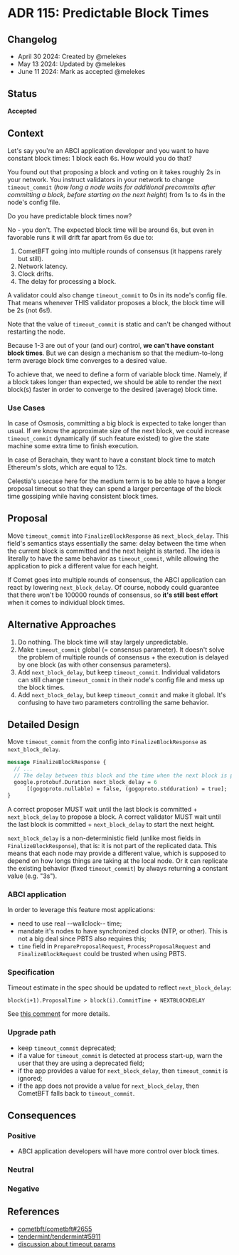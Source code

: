 # ADR 115: Predictable Block Times

## Changelog

 - April 30 2024: Created by @melekes
 - May 13 2024: Updated by @melekes
 - June 11 2024: Mark as accepted @melekes

## Status

**Accepted**

## Context

Let's say you're an ABCI application developer and you want to have
constant block times: 1 block each 6s. How would you do that?

You found out that proposing a block and voting on it takes roughly 2s in your
network. You instruct validators in your network to change `timeout_commit`
(_how long a node waits for additional precommits after committing a block,
before starting on the next height_) from 1s to 4s in the node's config file.

Do you have predictable block times now?

No - you don't. The expected block time will be around 6s, but even in
favorable runs it will drift far apart from 6s due to:

1. CometBFT going into multiple rounds of consensus (it happens rarely but
   still).
2. Network latency.
3. Clock drifts.
4. The delay for processing a block.

A validator could also change `timeout_commit` to 0s in its node's config file.
That means whenever THIS validator proposes a block, the block time will be 2s
(not 6s!).

Note that the value of `timeout_commit` is static and can't be changed
without restarting the node.

Because 1-3 are out of your (and our) control, **we can't have constant block
times**. But we can design a mechanism so that the medium-to-long term average
block time converges to a desired value.

To achieve that, we need to define a form of variable block time. Namely, if a
block takes longer than expected, we should be able to render the next block(s)
faster in order to converge to the desired (average) block time.

### Use Cases

In case of Osmosis, committing a big block is expected to take longer than
usual. If we know the approximate size of the next block, we could increase
`timeout_commit` dynamically (if such feature existed) to give the state
machine some extra time to finish execution.

In case of Berachain, they want to have a constant block time to match
Ethereum's slots, which are equal to 12s.

Celestia's usecase here for the medium term is to be able to have a longer
proposal timeout so that they can spend a larger percentage of the block time
gossiping while having consistent block times.

## Proposal

Move `timeout_commit` into `FinalizeBlockResponse` as `next_block_delay`. This
field's semantics stays essentially the same: delay between the time when the
current block is committed and the next height is started. The idea is
literally to have the same behavior as `timeout_commit`, while allowing the
application to pick a different value for each height.

If Comet goes into multiple rounds of consensus, the ABCI application can react
by lowering `next_block_delay`. Of course, nobody could guarantee that there
won't be 100000 rounds of consensus, so **it's still best effort** when it
comes to individual block times.

## Alternative Approaches

1. Do nothing. The block time will stay largely unpredictable.
2. Make `timeout_commit` global (= consensus parameter). It doesn't solve the
   problem of multiple rounds of consensus + the execution is delayed by one
   block (as with other consensus parameters).
3. Add `next_block_delay`, but keep `timeout_commit`. Individual validators can
   still change `timeout_commit` in their node's config file and mess up the
   block times.
4. Add `next_block_delay`, but keep `timeout_commit` and make it global. It's
   confusing to have two parameters controlling the same behavior.

## Detailed Design

Move `timeout_commit` from the config into `FinalizeBlockResponse` as `next_block_delay`.

```protobuf
message FinalizeBlockResponse {
  // ...
  // The delay between this block and the time when the next block is proposed.
  google.protobuf.Duration next_block_delay = 6
      [(gogoproto.nullable) = false, (gogoproto.stdduration) = true];
}
```

A correct proposer MUST wait until the last block is committed + `next_block_delay` to propose a block.
A correct validator MUST wait until the last block is committed + `next_block_delay` to start the next height.

`next_block_delay` is a non-deterministic field (unlike most fields in
`FinalizeBlockResponse`), that is: it is not part of the replicated data. This
means that each node may provide a different value, which is supposed to depend
on how longs things are taking at the local node. Or it can replicate the
existing behavior (fixed `timeout_commit`) by always returning a constant value
(e.g. "3s").

### ABCI application

In order to leverage this feature most applications:

* need to use real --wallclock-- time;
* mandate it's nodes to have synchronized clocks (NTP, or other). This is
  not a big deal since PBTS also requires this;
* `time` field in `PrepareProposalRequest`, `ProcessProposalRequest` and
  `FinalizeBlockRequest` could be trusted when using PBTS.

### Specification

Timeout estimate in the spec should be updated to reflect `next_block_delay`:

```
block(i+1).ProposalTime > block(i).CommitTime + NEXTBLOCKDELAY
```

See [this comment][spec-comment] for more details.

### Upgrade path

* keep `timeout_commit` deprecated;
* if a value for `timeout_commit` is detected at process start-up, warn the
  user that they are using a deprecated field;
* if the app provides a value for `next_block_delay`, then `timeout_commit` is
  ignored;
* if the app does not provide a value for `next_block_delay`, then CometBFT falls
  back to `timeout_commit`.

## Consequences

### Positive

- ABCI application developers will have more control over block times.

### Neutral

### Negative

## References

* [cometbft/cometbft#2655](https://github.com/depinnetwork/por-consensus/issues/2655)
* [tendermint/tendermint#5911](https://github.com/tendermint/tendermint/issues/5911)
* [discussion about timeout params](https://github.com/depinnetwork/por-consensus/discussions/2266)

[spec-comment]: https://github.com/tendermint/tendermint/issues/5911#issuecomment-804889910
